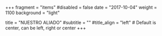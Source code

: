 +++
fragment = "items"
#disabled = false
date = "2017-10-04"
weight = 1100
background = "light"

title = "NUESTRO ALIADO"
#subtitle = ""
#title_align = "left" # Default is center, can be left, right or center
+++
